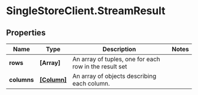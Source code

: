 # SingleStoreClient.StreamResult

## Properties

Name | Type | Description | Notes
------------ | ------------- | ------------- | -------------
**rows** | **[Array]** | An array of tuples, one for each row in the result set | 
**columns** | [**[Column]**](Column.md) | An array of objects describing each column. | 


